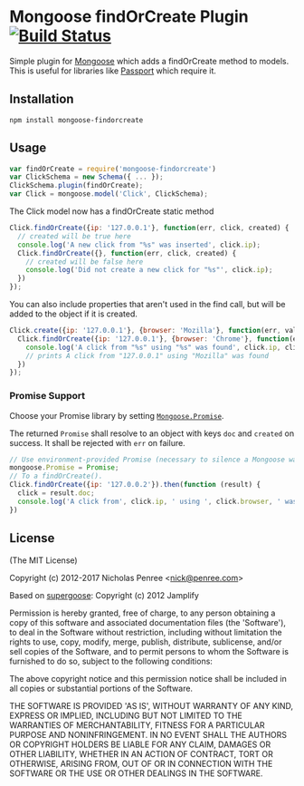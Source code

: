 Mongoose findOrCreate Plugin [![Build Status](https://secure.travis-ci.org/drudge/mongoose-findorcreate.png?branch=master)](https://travis-ci.org/drudge/mongoose-findorcreate)
============================

Simple plugin for [Mongoose](https://github.com/LearnBoost/mongoose) which adds
a findOrCreate method to models. This is useful for libraries like
[Passport](http://passportjs.org) which require it.

## Installation

`npm install mongoose-findorcreate`

## Usage

```javascript
var findOrCreate = require('mongoose-findorcreate')
var ClickSchema = new Schema({ ... });
ClickSchema.plugin(findOrCreate);
var Click = mongoose.model('Click', ClickSchema);
```

The Click model now has a findOrCreate static method

```javascript
Click.findOrCreate({ip: '127.0.0.1'}, function(err, click, created) {
  // created will be true here
  console.log('A new click from "%s" was inserted', click.ip);
  Click.findOrCreate({}, function(err, click, created) {
    // created will be false here
    console.log('Did not create a new click for "%s"', click.ip);
  })
});
```

You can also include properties that aren't used in the
find call, but will be added to the object if it is created.

```javascript
Click.create({ip: '127.0.0.1'}, {browser: 'Mozilla'}, function(err, val) {
  Click.findOrCreate({ip: '127.0.0.1'}, {browser: 'Chrome'}, function(err, click) {
    console.log('A click from "%s" using "%s" was found', click.ip, click.browser);
    // prints A click from "127.0.0.1" using "Mozilla" was found
  })
});
```

### Promise Support

Choose your Promise library by setting
[`Mongoose.Promise`](http://mongoosejs.com/docs/promises.html).

The returned `Promise` shall resolve to an object with keys `doc` and
`created` on success. It shall be rejected with `err` on failure.

```javascript
// Use environment-provided Promise (necessary to silence a Mongoose warning).
mongoose.Promise = Promise;
// To a findOrCreate().
Click.findOrCreate({ip: '127.0.0.2'}).then(function (result) {
  click = result.doc;
  console.log('A click from', click.ip, ' using ', click.browser, ' was ', click.created ? 'created' : 'found');
})
```

## License

(The MIT License)

Copyright (c) 2012-2017 Nicholas Penree &lt;nick@penree.com&gt;

Based on [supergoose](https://github.com/jamplify/supergoose): Copyright (c) 2012 Jamplify

Permission is hereby granted, free of charge, to any person obtaining
a copy of this software and associated documentation files (the
'Software'), to deal in the Software without restriction, including
without limitation the rights to use, copy, modify, merge, publish,
distribute, sublicense, and/or sell copies of the Software, and to
permit persons to whom the Software is furnished to do so, subject to
the following conditions:

The above copyright notice and this permission notice shall be
included in all copies or substantial portions of the Software.

THE SOFTWARE IS PROVIDED 'AS IS', WITHOUT WARRANTY OF ANY KIND,
EXPRESS OR IMPLIED, INCLUDING BUT NOT LIMITED TO THE WARRANTIES OF
MERCHANTABILITY, FITNESS FOR A PARTICULAR PURPOSE AND NONINFRINGEMENT.
IN NO EVENT SHALL THE AUTHORS OR COPYRIGHT HOLDERS BE LIABLE FOR ANY
CLAIM, DAMAGES OR OTHER LIABILITY, WHETHER IN AN ACTION OF CONTRACT,
TORT OR OTHERWISE, ARISING FROM, OUT OF OR IN CONNECTION WITH THE
SOFTWARE OR THE USE OR OTHER DEALINGS IN THE SOFTWARE.
